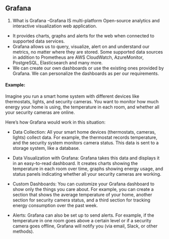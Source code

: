 ## Grafana
1. What is Grafana
-Grafana IS multi-platform Open-source analytics and interactive visualization web application.
- It provides charts, graphs and alerts for the web when connected to supported data services.
- Grafana allows us to query, visualize, alert on and understand our metrics, no matter where they are stored. Some supported data sources in addition to Prometheus are AWS
  CloudWatch, AzureMonitor, PostgreSQL, Elasticsearch and many more.
- We can create our own dashboards or use the existing ones provided by Grafana. We can personalize the dashboards as per our requirements.

#### Example:
Imagine you run a smart home system with different devices like thermostats, lights, and security cameras. 
You want to monitor how much energy your home is using, the temperature in each room, and whether all your 
security cameras are online.

Here’s how Grafana would work in this situation:

- Data Collection:
All your smart home devices (thermostats, cameras, lights) collect data. For example,
the thermostat records temperature, and the security system monitors camera status. This data is sent to a storage system, like a database.

- Data Visualization with Grafana:
Grafana takes this data and displays it in an easy-to-read dashboard. It creates charts showing the temperature in each room over time, graphs showing energy usage, and status panels indicating whether all your security cameras are working.

- Custom Dashboards:
You can customize your Grafana dashboard to show only the things you care about. For example, you can create a section that shows the average temperature of your home, another section for security camera status, and a third section for tracking energy consumption over the past week.

- Alerts:
Grafana can also be set up to send alerts. For example, if the temperature in one room goes above a certain level or if a security camera goes offline, Grafana will notify you (via email, Slack, or other methods).
